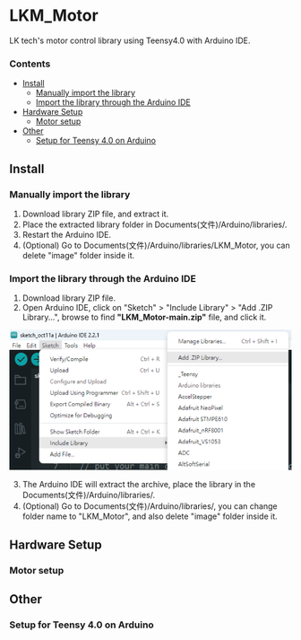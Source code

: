 # LKM_Motor

LK tech's motor control library using Teensy4.0 with Arduino IDE.

### Contents

* [Install](#install)
  * [Manually import the library](#manually-import-the-library)
  * [Import the library through the Arduino IDE](#import-the-library-through-the-arduino-ide)
* [Hardware Setup](#hardware-setup)
  * [Motor setup](#motor-setup)
* [Other](#other)
  * [Setup for Teensy 4.0 on Arduino](#setup-for-teensy-40-on-arduino)
  
## Install
### Manually import the library

1. Download library ZIP file, and extract it.
2. Place the extracted library folder in Documents(文件)/Arduino/libraries/.
3. Restart the Arduino IDE.
4. (Optional) Go to Documents(文件)/Arduino/libraries/LKM_Motor, you can delete "image" folder inside it.

### Import the library through the Arduino IDE

1. Download library ZIP file.
2. Open Arduino IDE, click on "Sketch" > "Include Library" > "Add .ZIP Library…", browse to find **"LKM_Motor-main.zip"** file, and click it.

<p align="center">
 <img src="https://github.com/HaoYuLiu0725/LKM_Motor/blob/main/image/import_library_with_zip.png" width="523" height="250">
</p>

3. The Arduino IDE will extract the archive, place the library in the Documents(文件)/Arduino/libraries/.
4. (Optional) Go to Documents(文件)/Arduino/libraries/, you can change folder name to "LKM_Motor", and also delete "image" folder inside it.

## Hardware Setup
### Motor setup

## Other
### Setup for Teensy 4.0 on Arduino 

